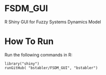 # FSDM_GUI
R Shiny GUI for Fuzzy Systems Dynamics Model

# How To Run
Run the following commands in R:

```
library("shiny")
runGitHub( "bstabler/FSDM_GUI", "bstabler")
```
